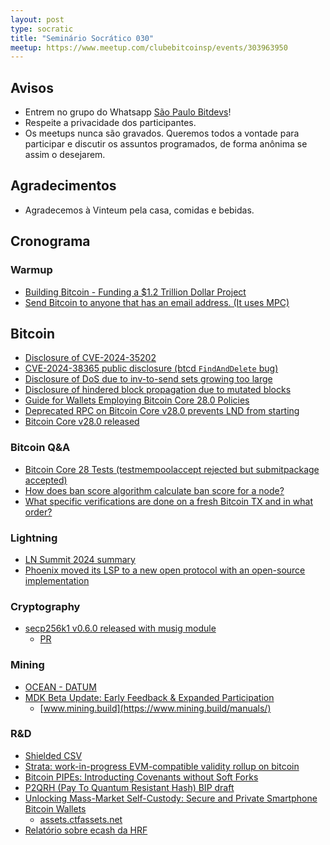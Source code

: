 ```yaml
---
layout: post
type: socratic
title: "Seminário Socrático 030"
meetup: https://www.meetup.com/clubebitcoinsp/events/303963950
---
```


## Avisos

- Entrem no grupo do Whatsapp [São Paulo Bitdevs](https://chat.whatsapp.com/HiaPqjmUqER5djFPR1Yl3T)!
- Respeite a privacidade dos participantes.
- Os meetups nunca são gravados. Queremos todos a vontade para participar e discutir os assuntos programados, de forma anônima se assim o desejarem.

## Agradecimentos

- Agradecemos à Vinteum pela casa, comidas e bebidas.

## Cronograma

### Warmup

* [Building Bitcoin - Funding a $1.2 Trillion Dollar Project](http://1a1z.com/fund.html)
* [Send Bitcoin to anyone that has an email address. (It uses MPC)](https://emailbtc.net/)

## Bitcoin

* [Disclosure of CVE-2024-35202](https://bitcoincore.org/en/2024/10/08/disclose-blocktxn-crash/)
* [CVE-2024-38365 public disclosure (btcd `FindAndDelete` bug)](https://delvingbitcoin.org/t/cve-2024-38365-public-disclosure-btcd-findanddelete-bug/1184?u=antoinep)
* [Disclosure of DoS due to inv-to-send sets growing too large](https://bitcoincore.org/en/2024/10/08/disclose-large-inv-to-send)
* [Disclosure of hindered block propagation due to mutated blocks](https://bitcoincore.org/en/2024/10/08/disclose-mutated-blocks-hindering-propagation)
* [Guide for Wallets Employing Bitcoin Core 28.0 Policies](https://bitcoinops.org/en/bitcoin-core-28-wallet-integration-guide/)
* [Deprecated RPC on Bitcoin Core v28.0 prevents LND from starting](https://x.com/roasbeef/status/1842956355516223824)
* [Bitcoin Core v28.0 released](https://github.com/bitcoin/bitcoin/releases/tag/v28.0)

### Bitcoin Q&A

* [Bitcoin Core 28 Tests (testmempoolaccept rejected but submitpackage accepted)](https://bitcoin.stackexchange.com/questions/124269/bitcoin-core-28-tests-testmempoolaccept-rejected-but-submitpackage-accepted)
* [How does ban score algorithm calculate ban score for a node?](https://bitcoin.stackexchange.com/questions/117227/how-does-ban-score-algorithm-calculate-ban-score-for-a-node)
* [What specific verifications are done on a fresh Bitcoin TX and in what order?](https://bitcoin.stackexchange.com/questions/124221/what-specific-verifications-are-done-on-a-fresh-bitcoin-tx-and-in-what-order)

### Lightning

* [LN Summit 2024 summary](https://delvingbitcoin.org/t/ln-summit-2024-notes-summary-commentary/1198)
* [Phoenix moved its LSP to a new open protocol with an open-source implementation](https://x.com/PhoenixWallet/status/1844377194489053555)

### Cryptography

* [secp256k1 v0.6.0 released with musig module](https://github.com/bitcoin-core/secp256k1/releases/tag/v0.6.0)
    * [PR](https://github.com/bitcoin-core/secp256k1/pull/1479)

### Mining

* [OCEAN - DATUM](https://ocean.xyz/docs/datum)
* [MDK Beta Update: Early Feedback & Expanded Participation](https://www.mining.build/blog/mdk-beta-update/)
    - [www.mining.build](https://www.mining.build/manuals/)

### R&D

* [Shielded CSV](https://mailing-list.bitcoindevs.xyz/bitcoindev/b0afc5f2-4dcc-469d-b952-03eeac6e7d1b@gmail.com/)
* [Strata: work-in-progress EVM-compatible validity rollup on bitcoin](https://x.com/Strata_BTC/status/1841140951315857437)
* [Bitcoin PIPEs: Introducting Covenants without Soft Forks](https://www.allocin.it/uploads/placeholder-bitcoin.pdf)
* [P2QRH (Pay To Quantum Resistant Hash) BIP draft](https://github.com/bitcoin/bips/pull/1670)
* [Unlocking Mass-Market Self-Custody: Secure and Private Smartphone Bitcoin Wallets](https://bitkey.build/unlocking-mass-market-self-custody-3/)
    - [assets.ctfassets.net](https://assets.ctfassets.net/mtmp6hzjjvnd/6Qjcs8zgMiyffC0Uk8cx4V/6d1553946b50b132209518be8ff3026f/Unlocking_Mass_Market_Self_Custody_-10-24-.pdf?ref=bitkey.build)
* [Relatório sobre ecash da HRF]([https://mailchi.mp/hrf.org/hrfs-weekly-financial-freedom-report-9100630?e=[UNIQID]](https://mailchi.mp/hrf.org/hrfs-weekly-financial-freedom-report-9100630?e=%5BUNIQID%5D))
